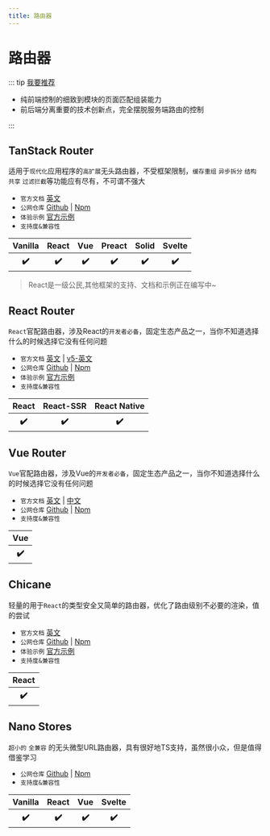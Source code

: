 ```yaml
---
title: 路由器
---
```


# 路由器

::: tip [我要推荐](https://github.com/itmanyong/web-resources/edit/master/docs/platform/fc/ecology/router.md)

-   纯前端控制的细致到模块的页面匹配组装能力
-   前后端分离重要的技术创新点，完全摆脱服务端路由的控制

:::

## TanStack Router <ProjectBadge starts='tanstack/router' version='@tanstack/router-core' />

适用于`现代化`应用程序的`高扩展`无头路由器，不受框架限制，`缓存重组` `异步拆分` `结构共享` `过滤拦截`等功能应有尽有，不可谓不强大

-   `官方文档` [英文](https://tanstack.com/router)
-   `公网仓库` [Github](https://github.com/tanstack/router) | [Npm](https://www.npmjs.com/package/@tanstack/router-core)
-   `体验示例` [官方示例](https://tanstack.com/router/v1/docs/examples/react/basic?file=src%2Fmain.tsx)
-   `支持度&兼容性`
<table class='mini_table'>
    <thead>
        <tr>
            <th>Vanilla</th>
            <th>React</th>
            <th>Vue</th>
            <th>Preact</th>
            <th>Solid</th>
            <th>Svelte</th>
        </tr>
    </thead>
    <tbody>
        <tr>
            <th>✔️</th>
            <th>✔️</th>
            <th>✔️</th>
            <th>✔️</th>
            <th>✔️</th>
            <th>✔️</th>
        </tr>
    </tbody>
</table>

> React是一级公民,其他框架的支持、文档和示例正在编写中~


## React Router <ProjectBadge starts='remix-run/react-router' version='react-router-dom' />

`React`官配路由器，涉及React的`开发者必备`，固定生态产品之一，当你不知道选择什么的时候选择它没有任何问题

-   `官方文档` [英文](https://reactrouter.com/) | [v5-英文](https://v5.reactrouter.com/)
-   `公网仓库` [Github](https://github.com/remix-run/react-router) | [Npm](https://www.npmjs.com/package/react-router-dom)
-   `体验示例` [官方示例](https://github.com/remix-run/react-router/tree/dev/examples)
-   `支持度&兼容性`
<table class='mini_table'>
    <thead>
        <tr>
            <th>React</th>
            <th>React-SSR</th>
            <th>React Native</th>
        </tr>
    </thead>
    <tbody>
        <tr>
            <th>✔️</th>
            <th>✔️</th>
            <th>✔️</th>
        </tr>
    </tbody>
</table>

## Vue Router <ProjectBadge starts='vuejs/router' version='vue-router' />

`Vue`官配路由器，涉及Vue的`开发者必备`，固定生态产品之一，当你不知道选择什么的时候选择它没有任何问题

-   `官方文档` [英文](https://router.vuejs.org/) | [中文](https://router.vuejs.org/zh/)
-   `公网仓库` [Github](https://github.com/vuejs/router) | [Npm](https://www.npmjs.com/package/vue-router)
-   `支持度&兼容性`
<table class='mini_table'>
    <thead>
        <tr>
            <th>Vue</th>
        </tr>
    </thead>
    <tbody>
        <tr>
            <th>✔️</th>
        </tr>
    </tbody>
</table>

## Chicane <ProjectBadge starts='swan-io/chicane' version='@swan-io/chicane' />

轻量的用于`React`的类型安全又简单的路由器，优化了路由级别不必要的渲染，值的尝试

-   `官方文档` [英文](https://swan-io.github.io/chicane/)
-   `公网仓库` [Github](https://github.com/swan-io/chicane) | [Npm](https://www.npmjs.com/package/@swan-io/chicane)
-   `体验示例` [官方示例](https://github.com/swan-io/chicane/tree/main/example)
-   `支持度&兼容性`
<table class='mini_table'>
    <thead>
        <tr>
            <th>React</th>
        </tr>
    </thead>
    <tbody>
        <tr>
            <th>✔️</th>
        </tr>
    </tbody>
</table>

## Nano Stores <ProjectBadge starts='nanostores/router' version='@nanostores/router' />

`超小的` `全兼容` 的无头微型URL路由器，具有很好地TS支持，虽然很小众，但是值得借鉴学习

-   `公网仓库` [Github](https://github.com/nanostores/router) | [Npm](https://www.npmjs.com/package/@nanostores/router)
-   `支持度&兼容性`
<table class='mini_table'>
    <thead>
        <tr>
            <th>Vanilla</th>
            <th>React</th>
            <th>Vue</th>
            <th>Svelte</th>
        </tr>
    </thead>
    <tbody>
        <tr>
            <th>✔️</th>
            <th>✔️</th>
            <th>✔️</th>
            <th>✔️</th>
        </tr>
    </tbody>
</table>